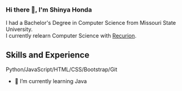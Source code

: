 ### Hi there 👋, I'm Shinya Honda
I had a Bachelor's Degree in Computer Science from Missouri State University. <br>
I currently relearn Computer Science with [Recurion](https://recursionist.io/).

## Skills and Experience
Python/JavaScript/HTML/CSS/Bootstrap/Git

- 🌱 I’m currently learning Java 

